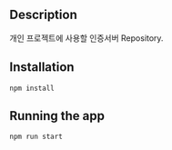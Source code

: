 ## Description

개인 프로젝트에 사용할 인증서버 Repository.

## Installation

```
npm install
```

## Running the app

```
npm run start
```
